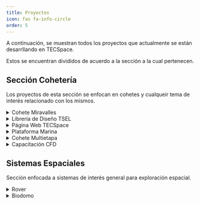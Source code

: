 ```yaml
---
title: Proyectos
icon: fas fa-info-circle
order: 5
---
```


A continuación, se muestran todos los proyectos que actualmente se están desarrllando en TECSpace.

Estos se encuentran divididos de acuerdo a la sección a la cual pertenecen.

## Sección Cohetería
Los proyectos de esta sección se enfocan en cohetes y cualqueir tema de interés relacionado con los mismos.

<details>
    <summary>Cohete Miravalles</summary>
    Aún no se ha escrito esta información.
    <a href="https://gogetfunding.com/help-tecspace-make-miravalles-i-mission-a-reality/">Hagamos del Miravalles I una REALIDAD</a>
</details>

<details>
    <summary>Librería de Diseño TSEL</summary>
    Librería (library para programación) enfocada en facilitar el proceso de cálculos para diseñar motores de propelente sólido para cohetes, permitiendo así variaciones a parámetros que se ven reflejados en los resultados de rendimiento teórico para el motor, se puede encontrar el código fuente en <a href="https://github.com/Coheteria-TECSpace/TSEL">GitHub</a>.
    <ul></ul>
    <ul><b>Habilidades Utilizadas:</b>
        <li>Programación en el lenguaje C (ANSI C99)</li>
        <li>Compilación de proyectos mediante CMake</li>
    </ul>
    <ul><b>Ventajas a Destacar de esta Solución:</b>
        <li>Portabilidad de código a múltiples plataformas/dispositivos</li>
        <li>Permite prevenir errores en cálculos a futuro en nuevas aplicaciones</li>
    </ul>
</details>

<details>
    <summary>Página Web TECSpace</summary>
    Página simple que permite mostrar información general sobre el grupo, e información sobre proyectos tanto de cohetería como de sistemas espaciales, se puede encontrar el código fuente en <a href="https://github.com/Coheteria-TECSpace/coheteria-tecspace.github.io">GitHub</a>.
    <ul></ul>
    <div align="center"><img src="../images/paginaweb.png" alt="pagina_web" style="width:30rem;" align="middle"/></div>
    <ul><b>Habilidades Utilizadas:</b>
        <li>Programación en lenguaje Markdown</li>
        <li>Programación en lenguaje HTML</li>
        <li>Colaboración por medio de Git</li>
        <li>Manejo de repositorios de GitHub</li>
    </ul>
</details>

<details>
    <summary>Plataforma Marina</summary>
    <ul><b>Objetivo del proyecto:</b>
    <br>
     <li>Ejecutar lanzamientos de cohetes suborbitales en el país mediante una plataforma de despegue marina.</li>
    </ul>
    <ul><b>Justificación del proyecto:</b>
    <br>
     <li>Se busca el aprovechamiento del potencial que presenta Costa Rica para los lanzamientos debido a que un 92% del territorio es marítimo, de este solo un 2.9% está protegido y se presentan 200 millas náuticas como zona económica exclusiva además de presentar una buena cercanía con el Ecuador.</li>
    </ul>
    <ul><b>Proyecto Multidisciplinario:</b>
    <br>
     <li>Se desarrollarán distintas áreas como control eléctrico, ingeniería de materiales, diseño mecánico y modular.</li>
    </ul>
    <ul><b>Habilidades Desarrolladas:</b>
    <br>
     <li>Diseño CAD</li>
     <li>Consideración de procedimientos legales marítimos</li>
     <li>Análisis de estabilidad y flotabilidad</li>
     <li>Diseño electrónico</li>
     <li>Resistencia de materiales</li>
     <li>Resistencia de materiales</li>
     <li>Mejora continua</li>
    </ul>
    <br>
    <div align="center"><img src="../images/plataformacerr.png" alt="Pagina Inicio" style="width:30rem;" align="middle"/></div>
    <div align="center"><img src="../images/plataformaabie.png" alt="Pagina Inicio" style="width:30rem;" align="middle"/></div>
    <br>
</details>

<details>
    <summary>Cohete Multietapa</summary>
    <ul><b>Descripción del proyecto:</b>
    <br>
     <li>La intención es construir un cohete multietapa de alcance medio, con una primera etapa subsónica y una segunda etapa transónica. Esto contempla varios desafíos de diseño mecánico, al igual que aerodinámico. La base de este proyecto es el cohete Miravalles-I.</li>
    </ul>
    <br>
    <div align="center"><img src="../images/cohetemulti.png" alt="Pagina Inicio" style="width:30rem;" align="middle"/></div>
    <br>
</details>

<details>
    <summary>Capacitación CFD</summary>
    <ul><b>Objetivo del proyecto:</b>
    <br>
     <li>Capacitación continua de personal en tareas de simulación CFD (Computational Fluid Dynamics; Mecánica de Fluidos Computacional. Se trata de un proyecto dedicado a estudios previos requeridos para la ejecución de proyectos espaciales de TECSpace.</li>
    </ul>
    <ul><b>Habilidades Desarrolladas:</b>
    <br>
     <li>Modelado en software 3D; Solidworks, Fusión 360.</li>
     <li>Manejo de software de simulación; Ansys, Comsol </li>
     <li>Análisis y estudio de resultados obtenidos en simulaciones</li>
    </ul>
    <div align="center"><img src="../images/CFD.png" alt="Pagina Inicio" style="width:30rem;" align="middle"/></div>
    <br>
</details>


## Sistemas Espaciales
Sección enfocada a sistemas de interés general para exploración espacial.

<details>
    <summary>Rover</summary>
    Aún no se ha escrito esta información.
</details>

<details>
    <summary>Biodomo</summary>
    Aún no se ha escrito esta información.
</details>
